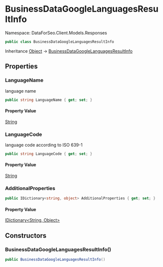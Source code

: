 # BusinessDataGoogleLanguagesResultInfo

Namespace: DataForSeo.Client.Models.Responses

```csharp
public class BusinessDataGoogleLanguagesResultInfo
```

Inheritance [Object](https://docs.microsoft.com/en-us/dotnet/api/system.object) → [BusinessDataGoogleLanguagesResultInfo](./dataforseo.client.models.responses.businessdatagooglelanguagesresultinfo.md)

## Properties

### **LanguageName**

language name

```csharp
public string LanguageName { get; set; }
```

#### Property Value

[String](https://docs.microsoft.com/en-us/dotnet/api/system.string)<br>

### **LanguageCode**

language code according to ISO 639-1

```csharp
public string LanguageCode { get; set; }
```

#### Property Value

[String](https://docs.microsoft.com/en-us/dotnet/api/system.string)<br>

### **AdditionalProperties**

```csharp
public IDictionary<string, object> AdditionalProperties { get; set; }
```

#### Property Value

[IDictionary&lt;String, Object&gt;](https://docs.microsoft.com/en-us/dotnet/api/system.collections.generic.idictionary-2)<br>

## Constructors

### **BusinessDataGoogleLanguagesResultInfo()**

```csharp
public BusinessDataGoogleLanguagesResultInfo()
```

